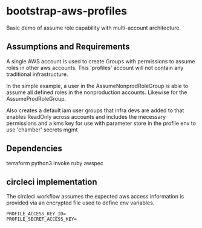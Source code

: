 # bootstrap-aws-profiles
Basic demo of assume role capability with multi-account architecture.

## Assumptions and Requirements

A single AWS account is used to create Groups with permissions to assume roles in other aws accounts. This 'profiles'
account will not contain any traditional infrastructure. 

In the simple example, a user in the AssumeNonprodRoleGroup is able to assume all defined roles in the nonproduction
accounts. Likewise for the AssumeProdRoleGroup.

Also creates a default iam user groups that infra devs are added to that enables ReadOnly across accounts and includes
the mecessary permissions and a kms key for use with parameter store in the profile env to use 'chamber' secrets mgmt

## Dependencies

terraform
python3
invoke
ruby
awspec

## circleci implementation

The circleci workflow assumes the expected aws access information is provided via an encrypted file used to define
env variables.

```
PROFILE_ACCESS_KEY_ID=
PROFILE_SECRET_ACCESS_KEY=
```


